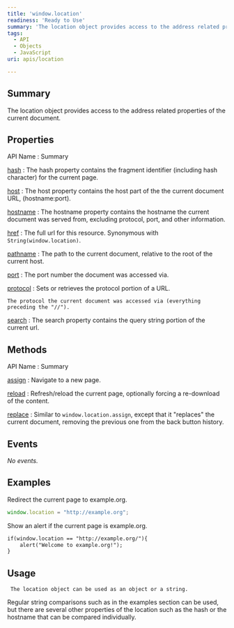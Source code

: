 ```yaml
---
title: 'window.location'
readiness: 'Ready to Use'
summary: 'The location object provides access to the address related properties of the current document.'
tags:
  - API
  - Objects
  - JavaScript
uri: apis/location

---
```

## Summary

The location object provides access to the address related properties of the current document.

## Properties

API Name
:   Summary

[hash](/apis/location/hash)
:   The hash property contains the fragment identifier (including hash character) for the current page.

[host](/apis/location/host)
:   The host property contains the host part of the the current document URL, (hostname:port).

[hostname](/apis/location/hostname)
:   The hostname property contains the hostname the current document was served from, excluding protocol, port, and other information.

[href](/apis/location/href)
:   The full url for this resource. Synonymous with `String(window.location)`.

[pathname](/apis/location/pathname)
:   The path to the current document, relative to the root of the current host.

[port](/apis/location/port)
:   The port number the document was accessed via.

[protocol](/apis/location/protocol)
:   Sets or retrieves the protocol portion of a URL.

    The protocol the current document was accessed via (everything preceding the "//").

[search](/apis/location/search)
:   The search property contains the query string portion of the current url.

## Methods

API Name
:   Summary

[assign](/apis/location/assign)
:   Navigate to a new page.

[reload](/apis/location/reload)
:   Refresh/reload the current page, optionally forcing a re-download of the content.

[replace](/apis/location/replace)
:   Similar to `window.location.assign`, except that it "replaces" the current document, removing the previous one from the back button history.

## Events

*No events.*

## Examples

Redirect the current page to example.org.

``` js
window.location = "http://example.org";
```

Show an alert if the current page is example.org.

``` html
if(window.location == "http://example.org/"){
    alert("Welcome to example.org!");
}
```

## Usage

     The location object can be used as an object or a string.

Regular string comparisons such as in the examples section can be used, but there are several other properties of the location such as the hash or the hostname that can be compared individually.
